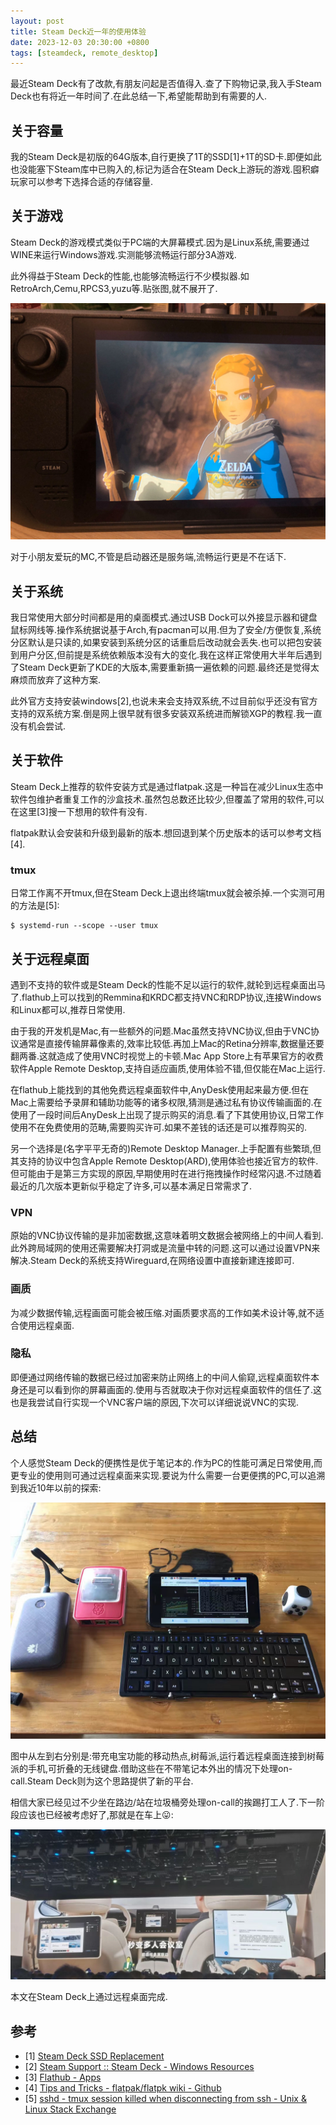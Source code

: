 ```yaml
---
layout: post
title: Steam Deck近一年的使用体验
date: 2023-12-03 20:30:00 +0800
tags: [steamdeck, remote_desktop]
---
```


最近Steam Deck有了改款,有朋友问起是否值得入.查了下购物记录,我入手Steam Deck也有将近一年时间了.在此总结一下,希望能帮助到有需要的人.

## 关于容量

我的Steam Deck是初版的64G版本,自行更换了1T的SSD[1]+1T的SD卡.即便如此也没能塞下Steam库中已购入的,标记为适合在Steam Deck上游玩的游戏.囤积癖玩家可以参考下选择合适的存储容量.

## 关于游戏

Steam Deck的游戏模式类似于PC端的大屏幕模式.因为是Linux系统,需要通过WINE来运行Windows游戏.实测能够流畅运行部分3A游戏.

此外得益于Steam Deck的性能,也能够流畅运行不少模拟器.如RetroArch,Cemu,RPCS3,yuzu等.贴张图,就不展开了.

![Steam Deck](/assets/images/2023-12-03/sd.jpg)

对于小朋友爱玩的MC,不管是启动器还是服务端,流畅运行更是不在话下.

## 关于系统

我日常使用大部分时间都是用的桌面模式.通过USB Dock可以外接显示器和键盘鼠标网线等.操作系统据说基于Arch,有pacman可以用.但为了安全/方便恢复,系统分区默认是只读的,如果安装到系统分区的话重启后改动就会丢失.也可以把包安装到用户分区,但前提是系统依赖版本没有大的变化.我在这样正常使用大半年后遇到了Steam Deck更新了KDE的大版本,需要重新搞一遍依赖的问题.最终还是觉得太麻烦而放弃了这种方案.

此外官方支持安装windows[2],也说未来会支持双系统,不过目前似乎还没有官方支持的双系统方案.倒是网上很早就有很多安装双系统进而解锁XGP的教程.我一直没有机会尝试.

## 关于软件

Steam Deck上推荐的软件安装方式是通过flatpak.这是一种旨在减少Linux生态中软件包维护者重复工作的沙盒技术.虽然包总数还比较少,但覆盖了常用的软件,可以在这里[3]搜一下想用的软件有没有.

flatpak默认会安装和升级到最新的版本.想回退到某个历史版本的话可以参考文档[4].

### tmux

日常工作离不开tmux,但在Steam Deck上退出终端tmux就会被杀掉.一个实测可用的方法是[5]:

```
$ systemd-run --scope --user tmux
```

## 关于远程桌面

遇到不支持的软件或是Steam Deck的性能不足以运行的软件,就轮到远程桌面出马了.flathub上可以找到的Remmina和KRDC都支持VNC和RDP协议,连接Windows和Linux都可以,推荐日常使用.

由于我的开发机是Mac,有一些额外的问题.Mac虽然支持VNC协议,但由于VNC协议通常是直接传输屏幕像素的,效率比较低.再加上Mac的Retina分辨率,数据量还要翻两番.这就造成了使用VNC时视觉上的卡顿.Mac App Store上有苹果官方的收费软件Apple Remote Desktop,支持自适应画质,使用体验不错,但仅能在Mac上运行.

在flathub上能找到的其他免费远程桌面软件中,AnyDesk使用起来最方便.但在Mac上需要给予录屏和辅助功能等的诸多权限,猜测是通过私有协议传输画面的.在使用了一段时间后AnyDesk上出现了提示购买的消息.看了下其使用协议,日常工作使用不在免费使用的范畴,需要购买许可.如果不差钱的话还是可以推荐购买的.

另一个选择是(名字平平无奇的)Remote Desktop Manager.上手配置有些繁琐,但其支持的协议中包含Apple Remote Desktop(ARD),使用体验也接近官方的软件.但可能由于是第三方实现的原因,早期使用时在进行拖拽操作时经常闪退.不过随着最近的几次版本更新似乎稳定了许多,可以基本满足日常需求了.

### VPN

原始的VNC协议传输的是非加密数据,这意味着明文数据会被网络上的中间人看到.此外跨局域网的使用还需要解决打洞或是流量中转的问题.这可以通过设置VPN来解决.Steam Deck的系统支持Wireguard,在网络设置中直接新建连接即可.

### 画质

为减少数据传输,远程画面可能会被压缩.对画质要求高的工作如美术设计等,就不适合使用远程桌面.

### 隐私

即便通过网络传输的数据已经过加密来防止网络上的中间人偷窥,远程桌面软件本身还是可以看到你的屏幕画面的.使用与否就取决于你对远程桌面软件的信任了.这也是我尝试自行实现一个VNC客户端的原因,下次可以详细说说VNC的实现.

## 总结

个人感觉Steam Deck的便携性是优于笔记本的.作为PC的性能可满足日常使用,而更专业的使用则可通过远程桌面来实现.要说为什么需要一台更便携的PC,可以追溯到我近10年以前的探索:

![远程运维](/assets/images/2023-12-03/remote.jpg)

图中从左到右分别是:带充电宝功能的移动热点,树莓派,运行着远程桌面连接到树莓派的手机,可折叠的无线键盘.借助这些在不带笔记本外出的情况下处理on-call.Steam Deck则为这个思路提供了新的平台.

相信大家已经见过不少坐在路边/站在垃圾桶旁处理on-call的挨踢打工人了.下一阶段应该也已经被考虑好了,那就是在车上😛:

![远程会议](/assets/images/2023-12-03/car.jpg)

本文在Steam Deck上通过远程桌面完成.

## 参考

* [1] [Steam Deck SSD Replacement](https://www.ifixit.com/Guide/Steam+Deck+SSD+Replacement/148989)
* [2] [Steam Support :: Steam Deck - Windows Resources](https://help.steampowered.com/en/faqs/view/6121-ECCD-D643-BAA8)
* [3] [Flathub - Apps](https://flathub.org/en)
* [4] [Tips and Tricks - flatpak/flatpk wiki - Github](https://github.com/flatpak/flatpak/wiki/Tips-&-Tricks#downgrading)
* [5] [sshd - tmux session killed when disconnecting from ssh - Unix & Linux Stack Exchange](https://unix.stackexchange.com/a/318413)
